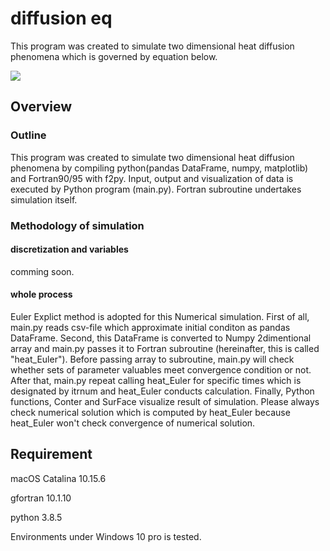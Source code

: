# diffusion eq
This program was created to simulate two dimensional heat diffusion phenomena which is governed by equation below. 

<image src="https://latex.codecogs.com/gif.latex?\frac{\partial&space;T}{\partial&space;t}&space;=&space;\kappa\left(\frac{\partial^{2}T}{\partial&space;x^2}&plus;\frac{\partial^{2}T}{\partial&space;y^2}\right)">

## Overview
### Outline
This program was created to simulate two dimensional heat diffusion phenomena by compiling python(pandas DataFrame, numpy, matplotlib) and Fortran90/95 with f2py. Input, output and visualization of data is executed by Python program (main.py). Fortran subroutine  undertakes simulation itself.  
### Methodology of simulation 
#### discretization and variables
comming soon.
#### whole process
Euler Explict method is adopted for this Numerical simulation. First of all, main.py reads csv-file which approximate initial conditon as pandas DataFrame. Second, this DataFrame is converted to Numpy 2dimentional array and main.py passes it to Fortran subroutine (hereinafter, this is called "heat_Euler"). Before passing array to subroutine, main.py will check whether sets of parameter valuables meet convergence condition or not. After that, main.py repeat calling heat_Euler for specific times which is designated by itrnum and heat_Euler conducts calculation. Finally, Python functions, Conter and SurFace visualize result of simulation. Please always check numerical solution which is computed by heat_Euler because heat_Euler won't check convergence of numerical solution.

## Requirement
macOS Catalina 10.15.6

gfortran 10.1.10

python 3.8.5

Environments under Windows 10 pro is tested.

